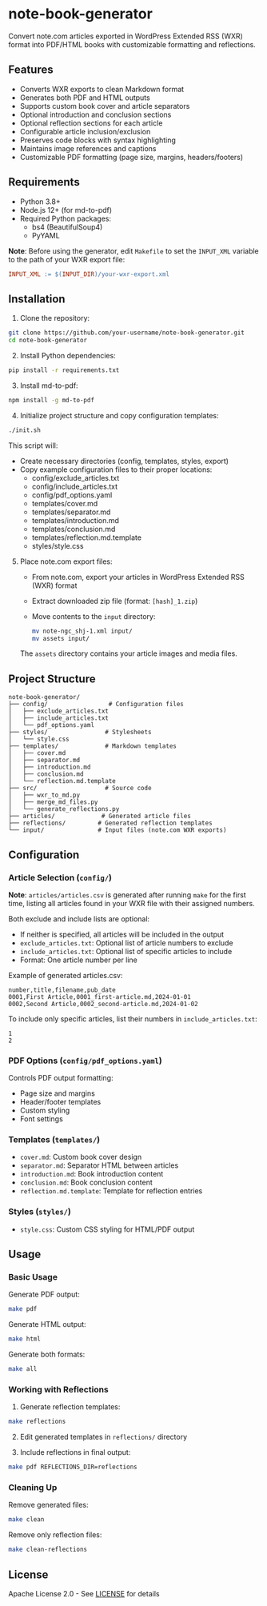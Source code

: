 # note-book-generator

Convert note.com articles exported in WordPress Extended RSS (WXR) format into PDF/HTML books with customizable formatting and reflections.

## Features

- Converts WXR exports to clean Markdown format
- Generates both PDF and HTML outputs
- Supports custom book cover and article separators
- Optional introduction and conclusion sections
- Optional reflection sections for each article
- Configurable article inclusion/exclusion
- Preserves code blocks with syntax highlighting
- Maintains image references and captions
- Customizable PDF formatting (page size, margins, headers/footers)

## Requirements

- Python 3.8+
- Node.js 12+ (for md-to-pdf)
- Required Python packages:
  - bs4 (BeautifulSoup4)
  - PyYAML

**Note**: Before using the generator, edit `Makefile` to set the `INPUT_XML` variable to the path of your WXR export file:

```makefile
INPUT_XML := $(INPUT_DIR)/your-wxr-export.xml
```

## Installation

1. Clone the repository:

```bash
git clone https://github.com/your-username/note-book-generator.git
cd note-book-generator
```

2. Install Python dependencies:

```bash
pip install -r requirements.txt
```

3. Install md-to-pdf:

```bash
npm install -g md-to-pdf
```

4. Initialize project structure and copy configuration templates:

```bash
./init.sh
```

This script will:

- Create necessary directories (config, templates, styles, export)
- Copy example configuration files to their proper locations:
  - config/exclude_articles.txt
  - config/include_articles.txt
  - config/pdf_options.yaml
  - templates/cover.md
  - templates/separator.md
  - templates/introduction.md
  - templates/conclusion.md
  - templates/reflection.md.template
  - styles/style.css

5. Place note.com export files:
   - From note.com, export your articles in WordPress Extended RSS (WXR) format
   - Extract downloaded zip file (format: `[hash]_1.zip`)
   - Move contents to the `input` directory:

     ```bash
     mv note-ngc_shj-1.xml input/
     mv assets input/
     ```

   The `assets` directory contains your article images and media files.

## Project Structure

```text
note-book-generator/
├── config/                 # Configuration files
│   ├── exclude_articles.txt
│   ├── include_articles.txt
│   └── pdf_options.yaml
├── styles/                # Stylesheets
│   └── style.css
├── templates/             # Markdown templates
│   ├── cover.md
│   ├── separator.md
│   ├── introduction.md
│   ├── conclusion.md
│   └── reflection.md.template
├── src/                   # Source code
│   ├── wxr_to_md.py
│   ├── merge_md_files.py
│   └── generate_reflections.py
├── articles/             # Generated article files
├── reflections/         # Generated reflection templates
└── input/               # Input files (note.com WXR exports)
```

## Configuration

### Article Selection (`config/`)

**Note**: `articles/articles.csv` is generated after running `make` for the first time, listing all articles found in your WXR file with their assigned numbers.

Both exclude and include lists are optional:

- If neither is specified, all articles will be included in the output
- `exclude_articles.txt`: Optional list of article numbers to exclude
- `include_articles.txt`: Optional list of specific articles to include
- Format: One article number per line

Example of generated articles.csv:

```csv
number,title,filename,pub_date
0001,First Article,0001_first-article.md,2024-01-01
0002,Second Article,0002_second-article.md,2024-01-02
```

To include only specific articles, list their numbers in `include_articles.txt`:

```text
1
2
```

### PDF Options (`config/pdf_options.yaml`)

Controls PDF output formatting:

- Page size and margins
- Header/footer templates
- Custom styling
- Font settings

### Templates (`templates/`)

- `cover.md`: Custom book cover design
- `separator.md`: Separator HTML between articles
- `introduction.md`: Book introduction content
- `conclusion.md`: Book conclusion content
- `reflection.md.template`: Template for reflection entries

### Styles (`styles/`)

- `style.css`: Custom CSS styling for HTML/PDF output

## Usage

### Basic Usage

Generate PDF output:

```bash
make pdf
```

Generate HTML output:

```bash
make html
```

Generate both formats:

```bash
make all
```

### Working with Reflections

1. Generate reflection templates:

```bash
make reflections
```

2. Edit generated templates in `reflections/` directory

3. Include reflections in final output:

```bash
make pdf REFLECTIONS_DIR=reflections
```

### Cleaning Up

Remove generated files:

```bash
make clean
```

Remove only reflection files:

```bash
make clean-reflections
```

## License

Apache License 2.0 - See [LICENSE](LICENSE) for details
